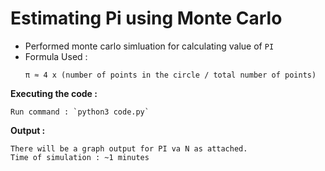 # Estimating Pi using Monte Carlo

* Performed monte carlo simluation for calculating value of `PI`
* Formula Used :
    ```
    π ≈ 4 x (number of points in the circle / total number of points)
    ```

**Executing the code :**

    Run command : `python3 code.py`


**Output :**

    There will be a graph output for PI va N as attached.
    Time of simulation : ~1 minutes